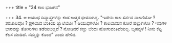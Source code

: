 +++
title = "34 ಕಾಲ ಭುಜಗನ"

+++
34. ಆ ಆಯುಧ ದಿವ್ಯಾಸ್ತ್ರಗಳನ್ನು ಕಂಡ ಉತ್ತರ ಭೀತನಾಗಿದ್ದ. "ಇದೇನು ಕಾಲ ಸರ್ಪದ ನಾಲಗೆಯೋ ? ಶರಜಾಲವೋ ? ಪ್ರಳಯದ ಬೆಂಕಿಯ ಜ್ವಾಲೆಯೋ ? ಆಯುಧಗಳೋ ? ಕಾಲಯಮನ ಕೋರೆ ಹಲ್ಲುಗಳೋ ? ಇವುಗಳ ಭಾರವನ್ನು ತೋಳುಗಳು ತಡೆಯಬಲ್ಲವೆ ? ನೋಡಿದರೆ ಕಣ್ಣು ಬೆಂದು ಹೋಗುವಂತಿವೆಯಲ್ಲ. ಬೃಹನ್ನಳೆ ! ನೀನು ಕೆಟ್ಟ ಕೆಲಸ ಮಾಡಿದೆ. ನಮ್ಮನ್ನು ಕೊಂದೆ" ಎಂದು ಹೇಳಿದ.